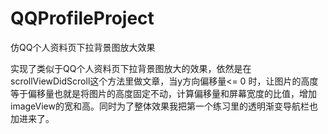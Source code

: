 # QQProfileProject
仿QQ个人资料页下拉背景图放大效果

实现了类似于QQ个人资料页下拉背景图放大的效果，依然是在scrollViewDidScroll这个方法里做文章，当y方向偏移量<= 0 时，让图片的高度等于偏移量也就是将图片的高度固定不动，计算偏移量和屏幕宽度的比值，增加imageView的宽和高。同时为了整体效果我把第一个练习里的透明渐变导航栏也加进来了。

